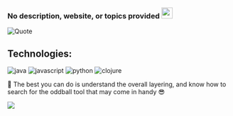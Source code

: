 ### No description, website, or topics provided <img src="https://media.giphy.com/media/hvRJCLFzcasrR4ia7z/giphy.gif" width="25px">

![Quote](https://github-readme-quotes.herokuapp.com/quote?theme=highcontrast&animation=default&layout=zues&font=default)


## Technologies: 

<p>
<img alt="java" src="https://img.shields.io/badge/Java-ED8B00?style=flat-square&logo=java&logoColor=white">
<img alt="javascript" src="https://img.shields.io/badge/Javascript-ED8B00?style=flat-square&logo=javascript&logoColor=white">
<img alt="python" src="https://img.shields.io/badge/Python-ED8B00?style=flat-square&logo=python&logoColor=white">
<img alt="clojure" src="https://img.shields.io/badge/Clojure-ED8B00?style=flat-square&logo=clojure&logoColor=white">


🔭 The best you can do is understand the overall layering, and know how to search for the oddball tool that may come in handy :sunglasses:


![](https://visitor-badge.glitch.me/badge?page_id=cvic.cvic)


<!--
**cvic/cvic** is a ✨ _special_ ✨ repository because its `README.md` (this file) appears on your GitHub profile.

Here are some ideas to get you started:

- 🔭 I’m currently working on this Readme
- 🌱 I’m currently learning ...
- 👯 I’m looking to collaborate on ...
- 🤔 I’m looking for help with ...
- 💬 Ask me about ...
- 📫 How to reach me: ...
- 😄 Pronouns: ...
- ⚡ Fun fact: ...
-->
